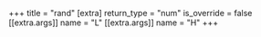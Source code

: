 +++
title = "rand"
[extra]
return_type = "num"
is_override = false
[[extra.args]]
name = "L"
[[extra.args]]
name = "H"
+++